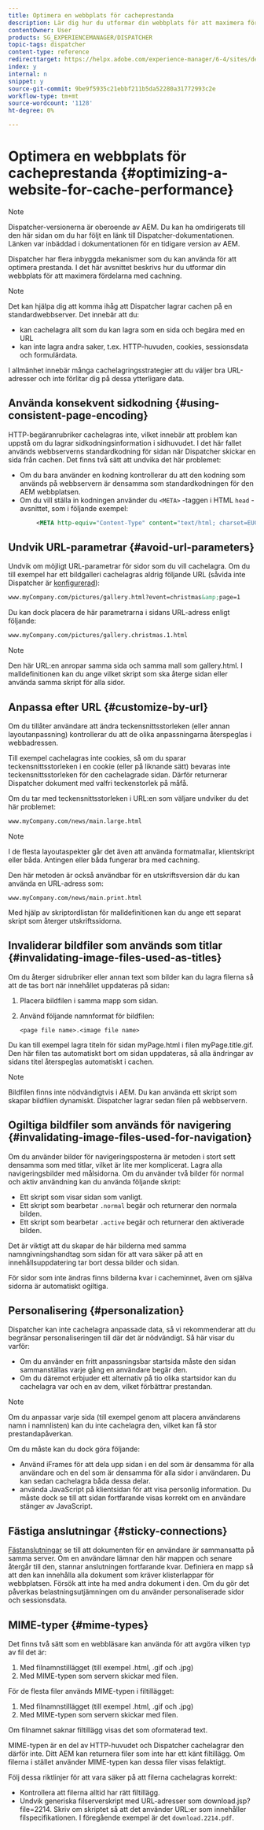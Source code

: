 ```yaml
---
title: Optimera en webbplats för cacheprestanda
description: Lär dig hur du utformar din webbplats för att maximera fördelarna med cachning.
contentOwner: User
products: SG_EXPERIENCEMANAGER/DISPATCHER
topic-tags: dispatcher
content-type: reference
redirecttarget: https://helpx.adobe.com/experience-manager/6-4/sites/deploying/using/configuring-performance.html
index: y
internal: n
snippet: y
source-git-commit: 9be9f5935c21ebbf211b5da52280a31772993c2e
workflow-type: tm+mt
source-wordcount: '1128'
ht-degree: 0%

---
```



# Optimera en webbplats för cacheprestanda {#optimizing-a-website-for-cache-performance}

<!-- 

Comment Type: remark
Last Modified By: Silviu Raiman (raiman)
Last Modified Date: 2017-10-25T04:13:34.919-0400

<p>This is a redirect to /experience-manager/6-2/sites/deploying/using/configuring-performance.html</p>

 -->

>[!NOTE]
>
>Dispatcher-versionerna är oberoende av AEM. Du kan ha omdirigerats till den här sidan om du har följt en länk till Dispatcher-dokumentationen. Länken var inbäddad i dokumentationen för en tidigare version av AEM.

Dispatcher har flera inbyggda mekanismer som du kan använda för att optimera prestanda. I det här avsnittet beskrivs hur du utformar din webbplats för att maximera fördelarna med cachning.

>[!NOTE]
>
>Det kan hjälpa dig att komma ihåg att Dispatcher lagrar cachen på en standardwebbserver. Det innebär att du:
>
>* kan cachelagra allt som du kan lagra som en sida och begära med en URL
>* kan inte lagra andra saker, t.ex. HTTP-huvuden, cookies, sessionsdata och formulärdata.
>
>I allmänhet innebär många cachelagringsstrategier att du väljer bra URL-adresser och inte förlitar dig på dessa ytterligare data.

## Använda konsekvent sidkodning {#using-consistent-page-encoding}

HTTP-begäranrubriker cachelagras inte, vilket innebär att problem kan uppstå om du lagrar sidkodningsinformation i sidhuvudet. I det här fallet används webbserverns standardkodning för sidan när Dispatcher skickar en sida från cachen. Det finns två sätt att undvika det här problemet:

* Om du bara använder en kodning kontrollerar du att den kodning som används på webbservern är densamma som standardkodningen för den AEM webbplatsen.
* Om du vill ställa in kodningen använder du `<META>` -taggen i HTML `head` -avsnittet, som i följande exempel:

```xml
        <META http-equiv="Content-Type" content="text/html; charset=EUC-JP">
```

## Undvik URL-parametrar {#avoid-url-parameters}

Undvik om möjligt URL-parametrar för sidor som du vill cachelagra. Om du till exempel har ett bildgalleri cachelagras aldrig följande URL (såvida inte Dispatcher är [konfigurerad](dispatcher-configuration.md#main-pars_title_24)):

```xml
www.myCompany.com/pictures/gallery.html?event=christmas&amp;page=1
```

Du kan dock placera de här parametrarna i sidans URL-adress enligt följande:

```xml
www.myCompany.com/pictures/gallery.christmas.1.html
```

>[!NOTE]
>
>Den här URL:en anropar samma sida och samma mall som gallery.html. I malldefinitionen kan du ange vilket skript som ska återge sidan eller använda samma skript för alla sidor.

## Anpassa efter URL {#customize-by-url}

Om du tillåter användare att ändra teckensnittsstorleken (eller annan layoutanpassning) kontrollerar du att de olika anpassningarna återspeglas i webbadressen.

Till exempel cachelagras inte cookies, så om du sparar teckensnittsstorleken i en cookie (eller på liknande sätt) bevaras inte teckensnittsstorleken för den cachelagrade sidan. Därför returnerar Dispatcher dokument med valfri teckenstorlek på måfå.

Om du tar med teckensnittsstorleken i URL:en som väljare undviker du det här problemet:

```xml
www.myCompany.com/news/main.large.html
```

>[!NOTE]
>
>I de flesta layoutaspekter går det även att använda formatmallar, klientskript eller båda. Antingen eller båda fungerar bra med cachning.
>
>Den här metoden är också användbar för en utskriftsversion där du kan använda en URL-adress som:
>
>`www.myCompany.com/news/main.print.html`
>
>Med hjälp av skriptordlistan för malldefinitionen kan du ange ett separat skript som återger utskriftssidorna.

## Invaliderar bildfiler som används som titlar {#invalidating-image-files-used-as-titles}

Om du återger sidrubriker eller annan text som bilder kan du lagra filerna så att de tas bort när innehållet uppdateras på sidan:

1. Placera bildfilen i samma mapp som sidan.
1. Använd följande namnformat för bildfilen:

   `<page file name>.<image file name>`

Du kan till exempel lagra titeln för sidan myPage.html i filen myPage.title.gif. Den här filen tas automatiskt bort om sidan uppdateras, så alla ändringar av sidans titel återspeglas automatiskt i cachen.

>[!NOTE]
>
>Bildfilen finns inte nödvändigtvis i AEM. Du kan använda ett skript som skapar bildfilen dynamiskt. Dispatcher lagrar sedan filen på webbservern.

## Ogiltiga bildfiler som används för navigering {#invalidating-image-files-used-for-navigation}

Om du använder bilder för navigeringsposterna är metoden i stort sett densamma som med titlar, vilket är lite mer komplicerat. Lagra alla navigeringsbilder med målsidorna. Om du använder två bilder för normal och aktiv användning kan du använda följande skript:

* Ett skript som visar sidan som vanligt.
* Ett skript som bearbetar `.normal` begär och returnerar den normala bilden.
* Ett skript som bearbetar `.active` begär och returnerar den aktiverade bilden.

Det är viktigt att du skapar de här bilderna med samma namngivningshandtag som sidan för att vara säker på att en innehållsuppdatering tar bort dessa bilder och sidan.

För sidor som inte ändras finns bilderna kvar i cacheminnet, även om själva sidorna är automatiskt ogiltiga.

## Personalisering {#personalization}

Dispatcher kan inte cachelagra anpassade data, så vi rekommenderar att du begränsar personaliseringen till där det är nödvändigt. Så här visar du varför:

* Om du använder en fritt anpassningsbar startsida måste den sidan sammanställas varje gång en användare begär den.
* Om du däremot erbjuder ett alternativ på tio olika startsidor kan du cachelagra var och en av dem, vilket förbättrar prestandan.

>[!NOTE]
>
>Om du anpassar varje sida (till exempel genom att placera användarens namn i namnlisten) kan du inte cachelagra den, vilket kan få stor prestandapåverkan.
>
>Om du måste kan du dock göra följande:
>
>* Använd iFrames för att dela upp sidan i en del som är densamma för alla användare och en del som är densamma för alla sidor i användaren. Du kan sedan cachelagra båda dessa delar.
>* använda JavaScript på klientsidan för att visa personlig information. Du måste dock se till att sidan fortfarande visas korrekt om en användare stänger av JavaScript.
>

## Fästiga anslutningar {#sticky-connections}

[Fästanslutningar](dispatcher.md#TheBenefitsofLoadBalancing) se till att dokumenten för en användare är sammansatta på samma server. Om en användare lämnar den här mappen och senare återgår till den, stannar anslutningen fortfarande kvar. Definiera en mapp så att den kan innehålla alla dokument som kräver klisterlappar för webbplatsen. Försök att inte ha med andra dokument i den. Om du gör det påverkas belastningsutjämningen om du använder personaliserade sidor och sessionsdata.

## MIME-typer {#mime-types}

Det finns två sätt som en webbläsare kan använda för att avgöra vilken typ av fil det är:

1. Med filnamnstillägget (till exempel .html, .gif och .jpg)
1. Med MIME-typen som servern skickar med filen.

För de flesta filer används MIME-typen i filtillägget:

1. Med filnamnstillägget (till exempel .html, .gif och .jpg)
1. Med MIME-typen som servern skickar med filen.

Om filnamnet saknar filtillägg visas det som oformaterad text.

MIME-typen är en del av HTTP-huvudet och Dispatcher cachelagrar den därför inte. Ditt AEM kan returnera filer som inte har ett känt filtillägg. Om filerna i stället använder MIME-typen kan dessa filer visas felaktigt.

Följ dessa riktlinjer för att vara säker på att filerna cachelagras korrekt:

* Kontrollera att filerna alltid har rätt filtillägg.
* Undvik generiska filserverskript med URL-adresser som download.jsp?file=2214. Skriv om skriptet så att det använder URL:er som innehåller filspecifikationen. I föregående exempel är det `download.2214.pdf`.

